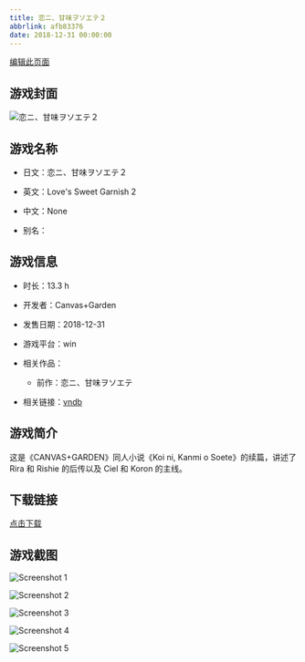 ```yaml
---
title: 恋ニ、甘味ヲソエテ２
abbrlink: afb83376
date: 2018-12-31 00:00:00
---
```

[编辑此页面](https://github.com/ACG-3/ADV3-source/blob/main/source/_posts/%E6%81%8B%E3%83%8B%E3%80%81%E7%94%98%E5%91%B3%E3%83%B2%E3%82%BD%E3%82%A8%E3%83%86%EF%BC%92.md)

## 游戏封面

![恋ニ、甘味ヲソエテ２](https://pan.timero.xyz/d/onedrive/img_lib_001/%E6%81%8B%E3%83%8B%E3%80%81%E7%94%98%E5%91%B3%E3%83%B2%E3%82%BD%E3%82%A8%E3%83%86%EF%BC%92_cover.avif)


## 游戏名称

- 日文：恋ニ、甘味ヲソエテ２
- 英文：Love's Sweet Garnish 2
- 中文：None

- 别名：


## 游戏信息

- 时长：13.3 h
- 开发者：Canvas+Garden
- 发售日期：2018-12-31
- 游戏平台：win
- 相关作品：
   - 前作：恋ニ、甘味ヲソエテ

- 相关链接：[vndb](https://vndb.org/v24626)


## 游戏简介

这是《CANVAS+GARDEN》同人小说《Koi ni, Kanmi o Soete》的续篇，讲述了 Rira 和 Rishie 的后传以及 Ciel 和 Koron 的主线。




## 下载链接

[点击下载](https://pan.timero.xyz/onedrive/adv_lib_001/%E6%81%8B%E3%83%8B%E3%80%81%E7%94%98%E5%91%B3%E3%83%B2%E3%82%BD%E3%82%A8%E3%83%86%EF%BC%92)


## 游戏截图


![Screenshot 1](https://pan.timero.xyz/d/onedrive/img_lib_001/%E6%81%8B%E3%83%8B%E3%80%81%E7%94%98%E5%91%B3%E3%83%B2%E3%82%BD%E3%82%A8%E3%83%86%EF%BC%92_Screenshot_1.avif)

![Screenshot 2](https://pan.timero.xyz/d/onedrive/img_lib_001/%E6%81%8B%E3%83%8B%E3%80%81%E7%94%98%E5%91%B3%E3%83%B2%E3%82%BD%E3%82%A8%E3%83%86%EF%BC%92_Screenshot_2.avif)

![Screenshot 3](https://pan.timero.xyz/d/onedrive/img_lib_001/%E6%81%8B%E3%83%8B%E3%80%81%E7%94%98%E5%91%B3%E3%83%B2%E3%82%BD%E3%82%A8%E3%83%86%EF%BC%92_Screenshot_3.avif)

![Screenshot 4](https://pan.timero.xyz/d/onedrive/img_lib_001/%E6%81%8B%E3%83%8B%E3%80%81%E7%94%98%E5%91%B3%E3%83%B2%E3%82%BD%E3%82%A8%E3%83%86%EF%BC%92_Screenshot_4.avif)

![Screenshot 5](https://pan.timero.xyz/d/onedrive/img_lib_001/%E6%81%8B%E3%83%8B%E3%80%81%E7%94%98%E5%91%B3%E3%83%B2%E3%82%BD%E3%82%A8%E3%83%86%EF%BC%92_Screenshot_5.avif)

